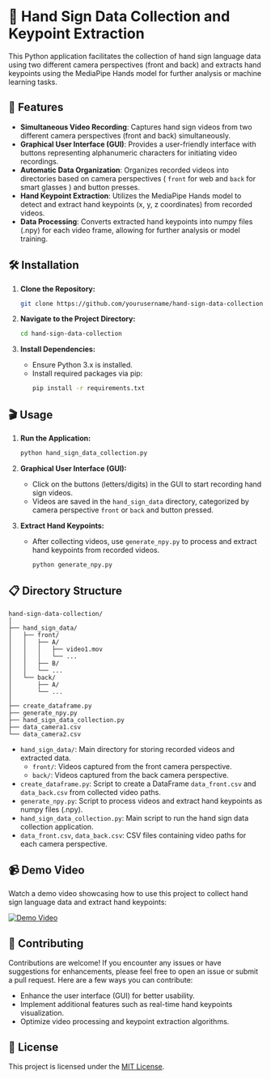 

# 🤝 Hand Sign Data Collection and Keypoint Extraction

This Python application facilitates the collection of hand sign language data using two different camera perspectives (front and back) and extracts hand keypoints using the MediaPipe Hands model for further analysis or machine learning tasks.

## 🚀 Features

- **Simultaneous Video Recording**: Captures hand sign videos from two different camera perspectives (front and back) simultaneously.
- **Graphical User Interface (GUI)**: Provides a user-friendly interface with buttons representing alphanumeric characters for initiating video recordings.
- **Automatic Data Organization**: Organizes recorded videos into directories based on camera perspectives ( `front` for web and `back` for smart glasses ) and button presses.
- **Hand Keypoint Extraction**: Utilizes the MediaPipe Hands model to detect and extract hand keypoints (x, y, z coordinates) from recorded videos.
- **Data Processing**: Converts extracted hand keypoints into numpy files (.npy) for each video frame, allowing for further analysis or model training.

## 🛠️ Installation

1. **Clone the Repository:**
   ```bash
   git clone https://github.com/yourusername/hand-sign-data-collection.git
   ```

2. **Navigate to the Project Directory:**
   ```bash
   cd hand-sign-data-collection
   ```

3. **Install Dependencies:**
   - Ensure Python 3.x is installed.
   - Install required packages via pip:
     ```bash
     pip install -r requirements.txt
     ```

## 🎬 Usage

1. **Run the Application:**
   ```bash
   python hand_sign_data_collection.py
   ```

2. **Graphical User Interface (GUI):**
   - Click on the buttons (letters/digits) in the GUI to start recording hand sign videos.
   - Videos are saved in the `hand_sign_data` directory, categorized by camera perspective `front` or `back` and button pressed.

3. **Extract Hand Keypoints:**
   - After collecting videos, use `generate_npy.py` to process and extract hand keypoints from recorded videos.
     ```bash
     python generate_npy.py
     ```

## 📋 Directory Structure

```
hand-sign-data-collection/
│
├── hand_sign_data/
│   ├── front/
│   │   ├── A/
│   │   │   ├── video1.mov
│   │   │   └── ...
│   │   ├── B/
│   │   └── ...
│   └── back/
│       ├── A/
│       └── ...
│
├── create_dataframe.py
├── generate_npy.py
├── hand_sign_data_collection.py
├── data_camera1.csv
└── data_camera2.csv
```

- `hand_sign_data/`: Main directory for storing recorded videos and extracted data.
  - `front/`: Videos captured from the front camera perspective.
  - `back/`: Videos captured from the back camera perspective.
- `create_dataframe.py`: Script to create a DataFrame `data_front.csv` and `data_back.csv` from collected video paths.
- `generate_npy.py`: Script to process videos and extract hand keypoints as numpy files (.npy).
- `hand_sign_data_collection.py`: Main script to run the hand sign data collection application.
- `data_front.csv`, `data_back.csv`: CSV files containing video paths for each camera perspective.

## 📹 Demo Video

Watch a demo video showcasing how to use this project to collect hand sign language data and extract hand keypoints:

[![Demo Video](https://img.youtube.com/vi/F_BdaFYt7YE/0.jpg)](https://www.youtube.com/watch?v=F_BdaFYt7YE)


## 🤝 Contributing

Contributions are welcome! If you encounter any issues or have suggestions for enhancements, please feel free to open an issue or submit a pull request. Here are a few ways you can contribute:
- Enhance the user interface (GUI) for better usability.
- Implement additional features such as real-time hand keypoints visualization.
- Optimize video processing and keypoint extraction algorithms.

## 📄 License

This project is licensed under the [MIT License](https://choosealicense.com/licenses/mit/).
